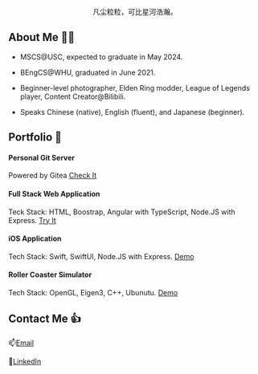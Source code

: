 
<p align="center">凡尘粒粒，可比星河浩瀚。</p>

## About Me 👨‍🦱

- MSCS@USC, expected to graduate in May 2024.

- BEngCS@WHU, graduated in June 2021.

- Beginner-level photographer, Elden Ring modder, League of Legends player, Content Creator@Bilibili.

- Speaks Chinese (native), English (fluent), and Japanese (beginner).

## Portfolio 🍾

#### Personal Git Server

Powered by Gitea [Check It](http://code.trey.top)

#### Full Stack Web Application

Teck Stack: HTML, Boostrap, Angular with TypeScript, Node.JS with Express. [Try It](http://event-finder.trey.top)

#### iOS Application

Tech Stack: Swift, SwiftUI, Node.JS with Express. [Demo](https://youtu.be/TVIW4YuikwE)

#### Roller Coaster Simulator

Tech Stack: OpenGL, Eigen3, C++, Ubunutu. [Demo](https://youtu.be/t4khZmRbH_U)

## Contact Me 👍

📫[Email](mailto:trey.niu@gmail.com)

🥂[LinkedIn](https://www.linkedin.com/in/trey-niu/)
